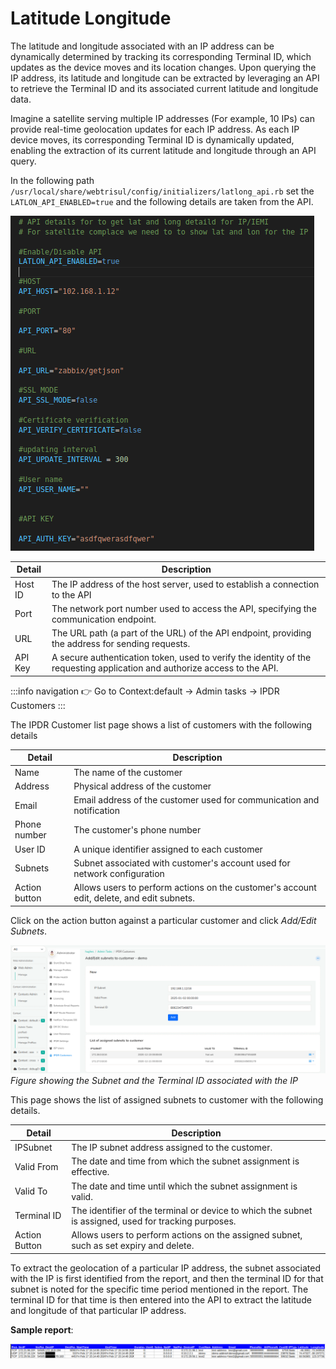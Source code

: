 # Latitude Longitude

The latitude and longitude associated with an IP address can be dynamically determined by tracking its corresponding Terminal ID, which updates as the device moves and its location changes. Upon querying the IP address, its latitude and longitude can be extracted by leveraging an API to retrieve the Terminal ID and its associated current latitude and longitude data.

Imagine a satellite serving multiple IP addresses (For example, 10 IPs) can provide real-time geolocation updates for each IP address. As each IP device moves, its corresponding Terminal ID is dynamically updated, enabling the extraction of its current latitude and longitude through an API query.


In the following path `/usr/local/share/webtrisul/config/initializers/latlong_api.rb` set the `LATLON_API_ENABLED=true` and the following details are taken from the API.

![](images/latlong_report.png) 

| Detail | Description |
|--------|-------------|
| Host ID | The IP address of the host server, used to establish a connection to the API |
| Port | The network port number used to access the API, specifying the communication endpoint. |
| URL | The URL path (a part of the URL) of the API endpoint, providing the address for sending requests. |
| API Key | A secure authentication token, used to verify the identity of the requesting application and authorize access to the API. |


:::info navigation
:point_right: Go to Context:default &rarr; Admin tasks &rarr; IPDR Customers
:::

The IPDR Customer list page shows a list of customers with the following details

| Detail | Description |
|--------|-------------|
| Name   | The name of the customer | 
| Address | Physical address of the customer |
| Email | Email address of the customer used for communication and notification|
| Phone number | The customer's phone number |
| User ID | A unique identifier assigned to each customer |
| Subnets | Subnet associated with customer's account used for network configuration |
| Action button | Allows users to perform actions on the customer's account edit, delete, and edit subnets. |

Click on the action button against a particular customer and click *Add/Edit Subnets*.

![](images/ipsubnet_terminalid.png)
*Figure showing the Subnet and the Terminal ID associated with the IP*

This page shows the list of assigned subnets to customer with the following details.

| Detail | Description |
|--------|-------------|
| IPSubnet | The IP subnet address assigned to the customer. |
| Valid From | The date and time from which the subnet assignment is effective. |
| Valid To | The date and time until which the subnet assignment is valid. |
| Terminal ID | The identifier of the terminal or device to which the subnet is assigned, used for tracking purposes. |
| Action Button | Allows users to perform actions on the assigned subnet, such as set expiry and delete. |

To extract the geolocation of a particular IP address, the subnet associated with the IP is first identified from the report, and then the terminal ID for that subnet is noted for the specific time period mentioned in the report. The terminal ID for that time is then entered into the API to extract the latitude and longitude of that particular IP address.

**Sample report**:

![](images/sampl_report.png)


